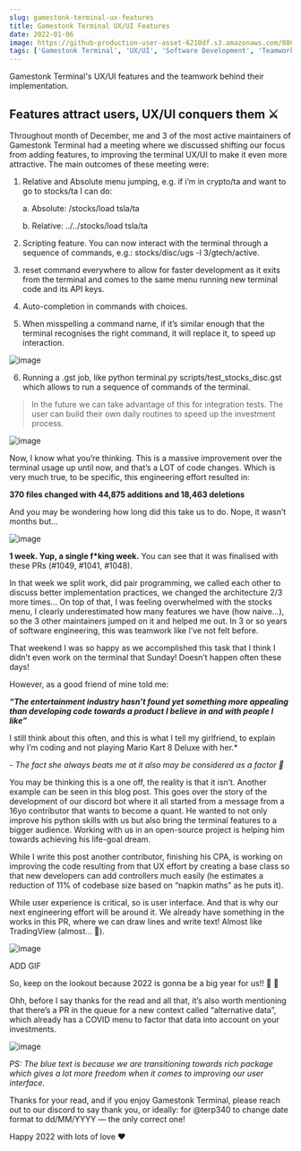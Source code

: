 ```yaml
---
slug: gamestonk-terminal-ux-features
title: Gamestonk Terminal UX/UI Features
date: 2022-01-06
image: https://github-production-user-asset-6210df.s3.amazonaws.com/88618738/280497759-9d698e1e-6ee1-4856-a6af-48cee6b2eb34.png
tags: ['Gamestonk Terminal', 'UX/UI', 'Software Development', 'Teamwork']
---
```


Gamestonk Terminal's UX/UI features and the teamwork behind their implementation.

<!-- truncate -->

## Features attract users, UX/UI conquers them ⚔️

Throughout month of December, me and 3 of the most active maintainers of Gamestonk Terminal had a meeting where we discussed shifting our focus from adding features, to improving the terminal UX/UI to make it even more attractive. The main outcomes of these meeting were:

1. Relative and Absolute menu jumping, e.g. if i’m in crypto/ta and want to go to stocks/ta I can do:

   a. Absolute: /stocks/load tsla/ta

   b. Relative: ../../stocks/load tsla/ta

3. Scripting feature. You can now interact with the terminal through a sequence of commands, e.g.: stocks/disc/ugs -l 3/gtech/active.

4. reset command everywhere to allow for faster development as it exits from the terminal and comes to the same menu running new terminal code and its API keys.

5. Auto-completion in commands with choices.

6. When misspelling a command name, if it’s similar enough that the terminal recognises the right command, it will replace it, to speed up interaction.

![image](https://github.com/Meg1211/my-website/assets/88618738/e1f039d6-f75e-41e2-88f5-7b0f16564093)

6. Running a .gst job, like python terminal.py scripts/test_stocks_disc.gst which allows to run a sequence of commands of the terminal.
> In the future we can take advantage of this for integration tests.
> The user can build their own daily routines to speed up the investment process.

![image](https://github.com/Meg1211/my-website/assets/88618738/68974111-8cb5-4866-ad14-caae7517d869)

Now, I know what you’re thinking. This is a massive improvement over the terminal usage up until now, and that’s a LOT of code changes. Which is very much true, to be specific, this engineering effort resulted in:

**370 files changed with 44,875 additions and 18,463 deletions**

And you may be wondering how long did this take us to do. Nope, it wasn’t months but…

![image](https://github.com/Meg1211/my-website/assets/88618738/8fc95c85-9c40-46b0-88e0-68700c3bfb9b)

**1 week. Yup, a single f*king week.** You can see that it was finalised with these PRs (#1049, #1041, #1048).

In that week we split work, did pair programming, we called each other to discuss better implementation practices, we changed the architecture 2/3 more times… On top of that, I was feeling overwhelmed with the stocks menu, I clearly underestimated how many features we have (how naive…), so the 3 other maintainers jumped on it and helped me out. In 3 or so years of software engineering, this was teamwork like I’ve not felt before.

That weekend I was so happy as we accomplished this task that I think I didn’t even work on the terminal that Sunday! Doesn’t happen often these days!

However, as a good friend of mine told me:

_**“The entertainment industry hasn’t found yet something more appealing than developing code towards a product I believe in and with people I like”**_

I still think about this often, and this is what I tell my girlfriend, to explain why I’m coding and not playing Mario Kart 8 Deluxe with her.*

_- The fact she always beats me at it also may be considered as a factor 🤣_

You may be thinking this is a one off, the reality is that it isn’t. Another example can be seen in this blog post. This goes over the story of the development of our discord bot where it all started from a message from a 16yo contributor that wants to become a quant. He wanted to not only improve his python skills with us but also bring the terminal features to a bigger audience. Working with us in an open-source project is helping him towards achieving his life-goal dream.

While I write this post another contributor, finishing his CPA, is working on improving the code resulting from that UX effort by creating a base class so that new developers can add controllers much easily (he estimates a reduction of 11% of codebase size based on “napkin maths” as he puts it).

While user experience is critical, so is user interface. And that is why our next engineering effort will be around it. We already have something in the works in this PR, where we can draw lines and write text! Almost like TradingView (almost… 😬).

![image](https://github.com/Meg1211/my-website/assets/88618738/165db265-f583-4842-b9ef-8beed2348aa2)

ADD GIF

So, keep on the lookout because 2022 is gonna be a big year for us!! 🦋 🚀

Ohh, before I say thanks for the read and all that, it’s also worth mentioning that there’s a PR in the queue for a new context called “alternative data”, which already has a COVID menu to factor that data into account on your investments.

![image](https://github.com/Meg1211/my-website/assets/88618738/9d698e1e-6ee1-4856-a6af-48cee6b2eb34)

_PS: The blue text is because we are transitioning towards rich package which gives a lot more freedom when it comes to improving our user interface._

Thanks for your read, and if you enjoy Gamestonk Terminal, please reach out to our discord to say thank you, or ideally: for @terp340 to change date format to dd/MM/YYYY — the only correct one!

Happy 2022 with lots of love ❤️
